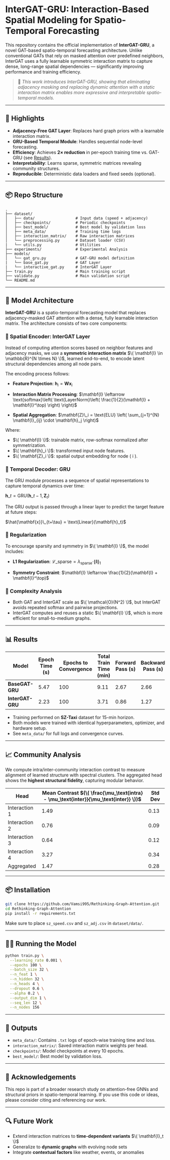 
# InterGAT-GRU: Interaction-Based Spatial Modeling for Spatio-Temporal Forecasting

This repository contains the official implementation of **InterGAT-GRU**, a novel GAT-based spatio-temporal forecasting architecture. Unlike conventional GATs that rely on masked attention over predefined neighbors, InterGAT uses a fully learnable symmetric interaction matrix to capture dense, long-range spatial dependencies — significantly improving performance and training efficiency.

> 📄 _This work introduces InterGAT-GRU, showing that eliminating adjacency masking and replacing dynamic attention with a static interaction matrix enables more expressive and interpretable spatio-temporal models._

---

## 🚀 Highlights

- **Adjacency-Free GAT Layer**: Replaces hard graph priors with a learnable interaction matrix.
- **GRU-Based Temporal Module**: Handles sequential node-level forecasting.
- **Efficiency**: Achieves **2× reduction** in per-epoch training time vs. GAT-GRU (see [Results](#results)).
- **Interpretability**: Learns sparse, symmetric matrices revealing community structures.
- **Reproducible**: Deterministic data loaders and fixed seeds (optional).

---

## 📦 Repo Structure

```
.
├── dataset/
│   ├── data/                  # Input data (speed + adjacency)
│   ├── checkpoints/           # Periodic checkpoints
│   ├── best_model/            # Best model by validation loss
│   ├── meta_data/             # Training time logs
│   ├── interaction_matrix/    # Raw interaction matrices
│   └── preprocessing.py       # Dataset loader (CSV)
|   └── utils.py               # Utilities
├── experiments/               # Experimental Analysis
├── models/
│   └── gat_gru.py             # GAT-GRU model definition
|   └── base_gat.py            # GAT Layer
|   └── interactive_gat.py     # InterGAT Layer
├── train.py                   # Main training script
├── validate.py                # Main validation script
└── README.md
```

---

## 🧠 Model Architecture

**InterGAT-GRU** is a spatio-temporal forecasting model that replaces adjacency-masked GAT attention with a dense, fully learnable interaction matrix. The architecture consists of two core components:

### 🔹 Spatial Encoder: InterGAT Layer

Instead of computing attention scores based on neighbor features and adjacency masks, we use a **symmetric interaction matrix** $\( \mathbf{I} \in \mathbb{R}^{N \times N} \)$, learned end-to-end, to encode latent structural dependencies among all node pairs.

The encoding process follows:

- **Feature Projection**:
  $\mathbf{h}_i = \mathbf{W} \mathbf{x}_i$

- **Interaction Matrix Processing**:
  $\mathbf{I} \leftarrow \text{softmax}\left( \text{LayerNorm}\left( \frac{1}{2}(\mathbf{I} + \mathbf{I}^\top) \right) \right)$


- **Spatial Aggregation**:
  $\mathbf{Z}\_i = \text{ELU} \left( \sum_{j=1}^{N} \mathbf{I}_{ij} \cdot \mathbf{h}_j \right)$

Where:
- $\( \mathbf{I} \)$: trainable matrix, row-softmax normalized after symmetrization.
- $\( \mathbf{h}_i \)$: transformed input node features.
- $\( \mathbf{Z}_i \)$: spatial output embedding for node \( i \).

### 🔹 Temporal Decoder: GRU

The GRU module processes a sequence of spatial representations to capture temporal dynamics over time:

$\mathbf{h}\_t = \text{GRU}(\mathbf{h}\_{t-1}, \mathbf{Z}_t)$


The GRU output is passed through a linear layer to predict the target feature at future steps:

$\hat{\mathbf{x}}\_{t+\tau} = \text{Linear}(\mathbf{h}_t)$

### 🔹 Regularization

To encourage sparsity and symmetry in $\( \mathbf{I} \)$, the model includes:

- **L1 Regularization**:
  $\mathcal{L}\_{\text{sparse}} = \lambda_{\text{sparse}} \cdot \|\mathbf{I}\|_1$

- **Symmetry Constraint**:
  $\mathbf{I} \leftarrow \frac{1}{2}(\mathbf{I} + \mathbf{I}^\top)$

### 🔹 Complexity Analysis

- Both GAT and InterGAT scale as $\( \mathcal{O}(N^2) \)$, but InterGAT avoids repeated softmax and pairwise projections.
- InterGAT computes and reuses a static $\( \mathbf{I} \)$, which is more efficient for small-to-medium graphs.


---

## 📊 Results

| Model         | Epoch Time (s) | Epochs to Convergence | Total Train Time (min) | Forward Pass (s) | Backward Pass (s) |
|---------------|----------------|------------------------|-------------------------|------------------|-------------------|
| **BaseGAT-GRU** | 5.47           | 100                    | 9.11                    | 2.67             | 2.66              |
| **InterGAT-GRU**| 2.23           | 100                    | 3.71                    | 0.86             | 1.27              |

- Training performed on **SZ-Taxi** dataset for 15-min horizon.
- Both models were trained with identical hyperparameters, optimizer, and hardware setup.
- See `meta_data/` for full logs and convergence curves.

---

## 📈 Community Analysis

We compute intra/inter-community interaction contrast to measure alignment of learned structure with spectral clusters. The aggregated head shows the **highest structural fidelity**, capturing modular behavior.

| Head           | Mean Contrast $(\( \frac{\mu_\text{intra} - \mu_\text{inter}}{\mu_\text{inter}} \))$ | Std Dev |
|----------------|---------------------|----------|
| Interaction 1  | 1.49                | 0.13     |
| Interaction 2  | 0.76                | 0.09     |
| Interaction 3  | 0.64                | 0.12     |
| Interaction 4  | 3.27                | 0.34     |
| Aggregated     | 1.47                | 0.28     |

---

## 📦 Installation

```bash
git clone https://github.com/Vamsi995/Rethinking-Graph-Attention.git
cd Rethinking-Graph-Attention
pip install -r requirements.txt
```

Make sure to place `sz_speed.csv` and `sz_adj.csv` in `dataset/data/`.

---

## 🏃‍♂️ Running the Model

```bash
python train.py \
  --learning_rate 0.001 \
  --epochs 100 \
  --batch_size 32 \
  --n_feat 1 \
  --n_hidden 32 \
  --n_heads 4 \
  --dropout 0.6 \
  --alpha 0.2 \
  --output_dim 1 \
  --seq_len 12 \
  --n_nodes 156
```

---

## 📂 Outputs

- `meta_data/`: Contains `.txt` logs of epoch-wise training time and loss.
- `interaction_matrix/`: Saved interaction matrix weights per head.
- `checkpoints/`: Model checkpoints at every 10 epochs.
- `best_model/`: Best model by validation loss.


---

## 📌 Acknowledgements

This repo is part of a broader research study on attention-free GNNs and structural priors in spatio-temporal learning. If you use this code or ideas, please consider citing and referencing our work.

---

## 🔍 Future Work

- Extend interaction matrices to **time-dependent variants** $\( \mathbf{I}_t \)$
- Generalize to **dynamic graphs** with evolving node sets
- Integrate **contextual factors** like weather, events, or anomalies
